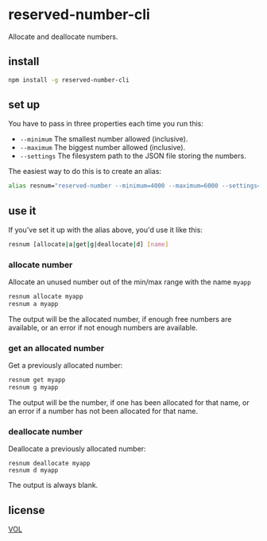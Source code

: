 # reserved-number-cli

Allocate and deallocate numbers.

## install

```sh
npm install -g reserved-number-cli
```

## set up

You have to pass in three properties each time you run this:

* `--minimum` The smallest number allowed (inclusive).
* `--maximum` The biggest number allowed (inclusive).
* `--settings` The filesystem path to the JSON file storing the numbers.

The easiest way to do this is to create an alias:

```sh
alias resnum="reserved-number --minimum=4000 --maximum=6000 --settings=/path/to/settings.json"
```

## use it

If you've set it up with the alias above, you'd use it like this:

```sh
resnum [allocate|a|get|g|deallocate|d] [name]
```

### allocate number

Allocate an unused number out of the min/max range with the name `myapp`

```sh
resnum allocate myapp
resnum a myapp
```

The output will be the allocated number, if enough free numbers are available,
or an error if not enough numbers are available.

### get an allocated number

Get a previously allocated number:

```sh
resnum get myapp
resnum g myapp
```

The output will be the number, if one has been allocated for that name, or an
error if a number has not been allocated for that name.

### deallocate number

Deallocate a previously allocated number:

```
resnum deallocate myapp
resnum d myapp
```

The output is always blank.

## license

[VOL](http://veryopenlicense.com/)
